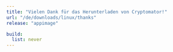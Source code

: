 ```yaml
---
title: "Vielen Dank für das Herunterladen von Cryptomator!"
url: "/de/downloads/linux/thanks"
release: "appimage"

build:
  list: never
---
```

